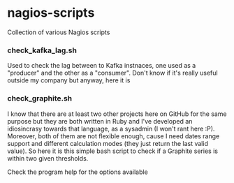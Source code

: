 nagios-scripts
==============

Collection of various Nagios scripts

### check_kafka_lag.sh

Used to check the lag between to Kafka instnaces, one used as a "producer" and
the other as a "consumer". Don't know if it's really useful outside my company 
but anyway, here it is

### check_graphite.sh

I know that there are at least two other projects here on GitHub for the same
purpose but they are both written in Ruby and I've developed an idiosincrasy
towards that language, as a sysadmin (I won't rant here :P).
Moreover, both of them are not flexible enough, cause I need dates range 
support and different calculation modes (they just return the last valid 
value). So here it is this simple bash script to check if a Graphite series
is within two given thresholds.

Check the program help for the options available

